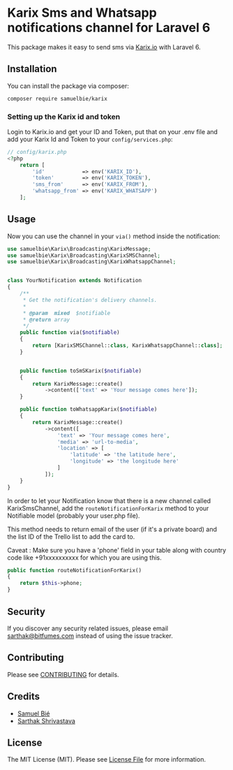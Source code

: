 # Karix Sms and Whatsapp notifications channel for Laravel 6

This package makes it easy to send sms via [Karix.io](karix.io) with Laravel 6.

## Installation

You can install the package via composer:

``` bash
composer require samuelbie/karix
```

### Setting up the Karix id and token

Login to Karix.io and get your ID and Token, put that on your .env file and
add your Karix Id and Token to your `config/services.php`:

```php
// config/karix.php
<?php
    return [
        'id'            => env('KARIX_ID'),
        'token'         => env('KARIX_TOKEN'),
        'sms_from'      => env('KARIX_FROM'),
        'whatsapp_from' => env('KARIX_WHATSAPP')
    ];
```

## Usage

Now you can use the channel in your `via()` method inside the notification:

``` php
use samuelbie\Karix\Broadcasting\KarixMessage;
use samuelbie\Karix\Broadcasting\KarixSMSChannel;
use samuelbie\Karix\Broadcasting\KarixWhatsappChannel;


class YourNotification extends Notification
{
    /**
     * Get the notification's delivery channels.
     *
     * @param  mixed  $notifiable
     * @return array
     */
    public function via($notifiable)
    {
        return [KarixSMSChannel::class, KarixWhatsappChannel::class];
    }


    public function toSmSKarix($notifiable)
    {
        return KarixMessage::create()
            ->content(['text' => 'Your message comes here']);
    }

    public function toWhatsappKarix($notifiable)
    {
        return KarixMessage::create()
            ->content([
                'text' => 'Your message comes here',
                'media' => 'url-to-media',
                'location' => [
                    'latitude' => 'the latitude here',
                    'longitude' => 'the longitude here'
                ]
            ]);
    }
}
```


In order to let your Notification know that there is a new channel called KarixSmsChannel, add the `routeNotificationForKarix` method to your Notifiable model (probably your user.php file).

This method needs to return email of the user (if it's a private board) and the list ID of the Trello list to add the card to.

Caveat : Make sure you have a 'phone' field in your table along with country code like +91xxxxxxxxxx for which you are using this.

```php
public function routeNotificationForKarix()
{
    return $this->phone;
}
```


## Security

If you discover any security related issues, please email sarthak@bitfumes.com instead of using the issue tracker.

## Contributing

Please see [CONTRIBUTING](CONTRIBUTING.md) for details.

## Credits

- [Samuel Bié](https://github.com/samuel-bie)
- [Sarthak Shrivastava](https://github.com/s-sarthak)

## License

The MIT License (MIT). Please see [License File](LICENSE.md) for more information.